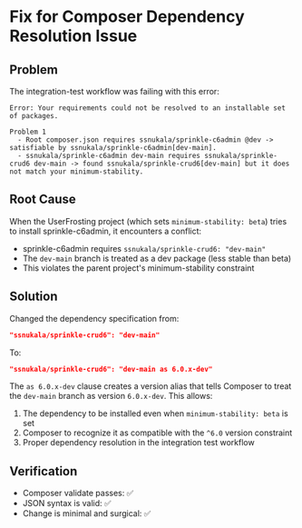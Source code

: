 # Fix for Composer Dependency Resolution Issue

## Problem
The integration-test workflow was failing with this error:
```
Error: Your requirements could not be resolved to an installable set of packages.

Problem 1
  - Root composer.json requires ssnukala/sprinkle-c6admin @dev -> satisfiable by ssnukala/sprinkle-c6admin[dev-main].
  - ssnukala/sprinkle-c6admin dev-main requires ssnukala/sprinkle-crud6 dev-main -> found ssnukala/sprinkle-crud6[dev-main] but it does not match your minimum-stability.
```

## Root Cause
When the UserFrosting project (which sets `minimum-stability: beta`) tries to install sprinkle-c6admin, it encounters a conflict:
- sprinkle-c6admin requires `ssnukala/sprinkle-crud6: "dev-main"`
- The `dev-main` branch is treated as a dev package (less stable than beta)
- This violates the parent project's minimum-stability constraint

## Solution
Changed the dependency specification from:
```json
"ssnukala/sprinkle-crud6": "dev-main"
```

To:
```json
"ssnukala/sprinkle-crud6": "dev-main as 6.0.x-dev"
```

The `as 6.0.x-dev` clause creates a version alias that tells Composer to treat the `dev-main` branch as version `6.0.x-dev`. This allows:
1. The dependency to be installed even when `minimum-stability: beta` is set
2. Composer to recognize it as compatible with the `^6.0` version constraint
3. Proper dependency resolution in the integration test workflow

## Verification
- Composer validate passes: ✅
- JSON syntax is valid: ✅
- Change is minimal and surgical: ✅
